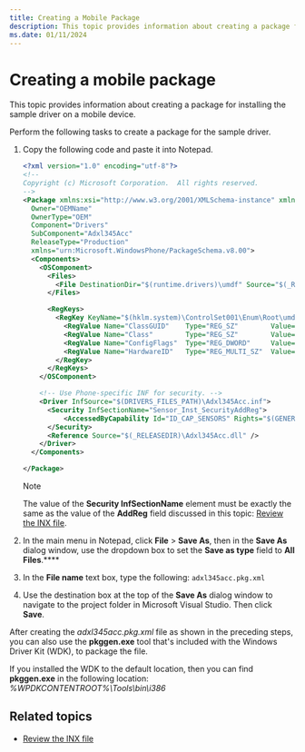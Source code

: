 ```yaml
---
title: Creating a Mobile Package
description: This topic provides information about creating a package for installing the sample driver on a mobile device.
ms.date: 01/11/2024
---
```


# Creating a mobile package

This topic provides information about creating a package for installing the sample driver on a mobile device.

Perform the following tasks to create a package for the sample driver.

1. Copy the following code and paste it into Notepad.

   ```XML
   <?xml version="1.0" encoding="utf-8"?>
   <!--
   Copyright (c) Microsoft Corporation.  All rights reserved.
   -->
   <Package xmlns:xsi="http://www.w3.org/2001/XMLSchema-instance" xmlns:xsd="http://www.w3.org/2001/XMLSchema"
     Owner="OEMName"
     OwnerType="OEM"
     Component="Drivers"
     SubComponent="Adxl345Acc"
     ReleaseType="Production"
     xmlns="urn:Microsoft.WindowsPhone/PackageSchema.v8.00">
     <Components>
       <OSComponent>
         <Files>
           <File DestinationDir="$(runtime.drivers)\umdf" Source="$(_RELEASEDIR)\Adxl345Acc.dll" />
         </Files>

         <RegKeys>
           <RegKey KeyName="$(hklm.system)\ControlSet001\Enum\Root\umdf2\Adxl345Acc">
             <RegValue Name="ClassGUID"    Type="REG_SZ"        Value="{5175D334-C371-4806-B3BA-71FD53C9258D}"  />
             <RegValue Name="Class"        Type="REG_SZ"        Value="Sensor" />
             <RegValue Name="ConfigFlags"  Type="REG_DWORD"     Value="00000020"  />
             <RegValue Name="HardwareID"   Type="REG_MULTI_SZ"  Value="umdf2\Adxl345Acc"  />
           </RegKey>
         </RegKeys>
       </OSComponent>

       <!-- Use Phone-specific INF for security. -->
       <Driver InfSource="$(DRIVERS_FILES_PATH)\Adxl345Acc.inf">
         <Security InfSectionName="Sensor_Inst_SecurityAddReg">
             <AccessedByCapability Id="ID_CAP_SENSORS" Rights="$(GENERIC_READ)$(GENERIC_EXECUTE)" />
         </Security>
         <Reference Source="$(_RELEASEDIR)\Adxl345Acc.dll" />
       </Driver>
     </Components>

   </Package>
   ```

   >[!NOTE]
   > The value of the **Security InfSectionName** element must be exactly the same as the value of the **AddReg** field discussed in this topic: [Review the INX file](review-and-revise-the-inf-file.md).

1. In the main menu in Notepad, click **File** &gt; **Save As**, then in the **Save As** dialog window, use the dropdown box to set the **Save as type** field to **All Files**.****

1. In the **File name** text box, type the following: `adxl345acc.pkg.xml`

1. Use the destination box at the top of the **Save As** dialog window to navigate to the project folder in Microsoft Visual Studio. Then click **Save**.

After creating the *adxl345acc.pkg.xml* file as shown in the preceding steps, you can also use the **pkggen.exe** tool that's included with the Windows Driver Kit (WDK), to package the file.

If you installed the WDK to the default location, then you can find **pkggen.exe** in the following location: *%WPDKCONTENTROOT%\Tools\bin\i386*

## Related topics

- [Review the INX file](review-and-revise-the-inf-file.md)
